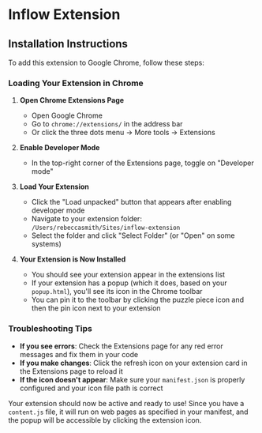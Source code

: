 # Inflow Extension

## Installation Instructions

To add this extension to Google Chrome, follow these steps:

### Loading Your Extension in Chrome

1. **Open Chrome Extensions Page**
   - Open Google Chrome
   - Go to `chrome://extensions/` in the address bar
   - Or click the three dots menu → More tools → Extensions

2. **Enable Developer Mode**
   - In the top-right corner of the Extensions page, toggle on "Developer mode"

3. **Load Your Extension**
   - Click the "Load unpacked" button that appears after enabling developer mode
   - Navigate to your extension folder: `/Users/rebeccasmith/Sites/inflow-extension`
   - Select the folder and click "Select Folder" (or "Open" on some systems)

4. **Your Extension is Now Installed**
   - You should see your extension appear in the extensions list
   - If your extension has a popup (which it does, based on your `popup.html`), you'll see its icon in the Chrome toolbar
   - You can pin it to the toolbar by clicking the puzzle piece icon and then the pin icon next to your extension

### Troubleshooting Tips

- **If you see errors**: Check the Extensions page for any red error messages and fix them in your code
- **If you make changes**: Click the refresh icon on your extension card in the Extensions page to reload it
- **If the icon doesn't appear**: Make sure your `manifest.json` is properly configured and your icon file path is correct

Your extension should now be active and ready to use! Since you have a `content.js` file, it will run on web pages as specified in your manifest, and the popup will be accessible by clicking the extension icon.
